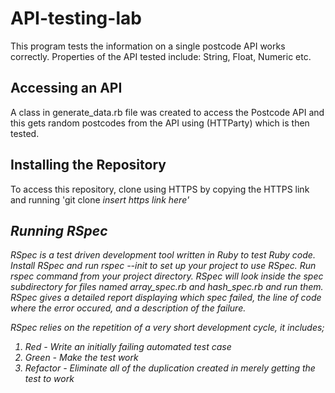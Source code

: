 # API-testing-lab

This program tests the information on a single postcode API works correctly. Properties of the API tested include: String, Float, Numeric etc.

## Accessing an API
A class in generate_data.rb file was created to access the Postcode API and this gets random postcodes from the API using (HTTParty) which is then tested.

## Installing the Repository
To access this repository, clone using HTTPS by copying the HTTPS link and running 'git clone <i>insert https link here'

##  Running RSpec
RSpec is a test driven development tool written in Ruby to test Ruby code.
Install RSpec and run rspec --init to set up your project to use RSpec. Run rspec command from your project directory. RSpec will look inside the spec subdirectory for files named array_spec.rb and hash_spec.rb and run them. RSpec gives a detailed report displaying which spec failed, the line of code where the error occured, and a description of the failure.

RSpec relies on the repetition of a very short development cycle, it includes;

1. Red - Write an initially failing automated test case
2. Green - Make the test work
3. Refactor - Eliminate all of the duplication created in merely getting the test to work
